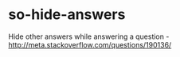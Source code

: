 so-hide-answers
===============

Hide other answers while answering a question - http://meta.stackoverflow.com/questions/190136/
